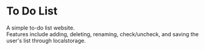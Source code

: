 # To Do List

A simple to-do list website. <br>
Features include adding, deleting, renaming, check/uncheck, and saving the user's list through localstorage.